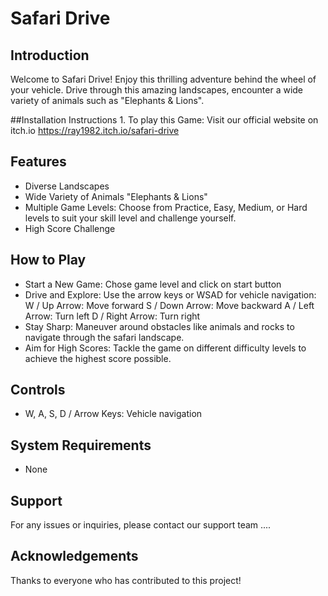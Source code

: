 # Safari Drive

## Introduction
Welcome to Safari Drive!
Enjoy this thrilling adventure behind the wheel of your vehicle.  Drive 
through this amazing  landscapes, encounter a wide variety of animals such 
as "Elephants & Lions".

##Installation 
Instructions 1. To play this Game: Visit our official website on itch.io 
https://ray1982.itch.io/safari-drive

## Features
- Diverse Landscapes
- Wide Variety of Animals "Elephants & Lions"
- Multiple Game Levels: Choose from Practice, Easy, Medium, or Hard levels to suit your skill level and challenge yourself.
- High Score Challenge

## How to Play
- Start a New Game: Chose game level and click on start button
- Drive and Explore: Use the arrow keys or WSAD for vehicle navigation:
W / Up Arrow: Move forward
S / Down Arrow: Move backward
A / Left Arrow: Turn left
D / Right Arrow: Turn right
- Stay Sharp: Maneuver around obstacles like animals and rocks to navigate through the safari 
landscape.
- Aim for High Scores: Tackle the game on different difficulty levels to achieve the highest score 
possible. 

## Controls
- W, A, S, D / Arrow Keys: Vehicle navigation

## System Requirements
- None

## Support
For any issues or inquiries, please contact our support team ....

## Acknowledgements
Thanks to everyone who has contributed to this project!

